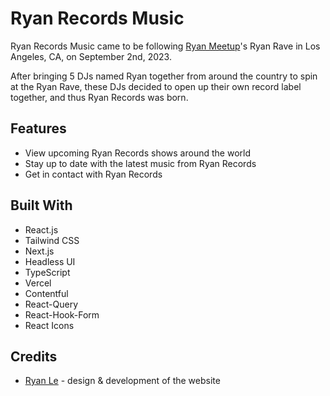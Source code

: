 # Ryan Records Music

Ryan Records Music came to be following [Ryan Meetup](https://www.ryanmeetup.com/)'s Ryan Rave in Los Angeles, CA, on September 2nd, 2023.

After bringing 5 DJs named Ryan together from around the country to spin at the Ryan Rave, these DJs decided to open up their own record label together, and thus Ryan Records was born.

## Features

* View upcoming Ryan Records shows around the world
* Stay up to date with the latest music from Ryan Records
* Get in contact with Ryan Records

## Built With

* React.js
* Tailwind CSS
* Next.js
* Headless UI
* TypeScript
* Vercel
* Contentful
* React-Query
* React-Hook-Form
* React Icons

## Credits

* [Ryan Le](https://ryanle.dev/) - design & development of the website 